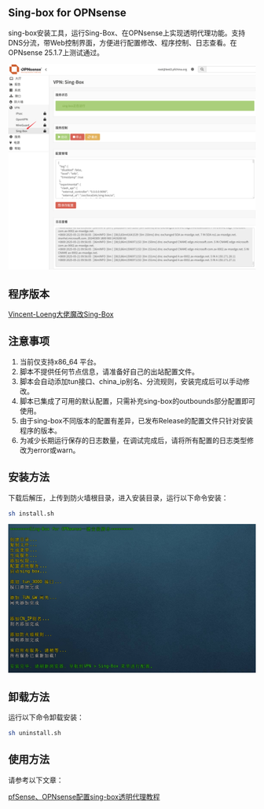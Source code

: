 ## Sing-box for OPNsense
sing-box安装工具，运行Sing-Box、在OPNsense上实现透明代理功能。支持DNS分流，带Web控制界面，方便进行配置修改、程序控制、日志查看。在OPNsense 25.1.7上测试通过。

![](images/proxy.png)

## 程序版本
[Vincent-Loeng大佬魔改Sing-Box](https://github.com/Vincent-Loeng/sing-box) 

## 注意事项
1. 当前仅支持x86_64 平台。
2. 脚本不提供任何节点信息，请准备好自己的出站配置文件。
3. 脚本会自动添加tun接口、china_ip别名、分流规则，安装完成后可以手动修改。
4. 脚本已集成了可用的默认配置，只需补充sing-box的outbounds部分配置即可使用。
5. 由于sing-box不同版本的配置有差异，已发布Release的配置文件只针对安装程序的版本。
6. 为减少长期运行保存的日志数量，在调试完成后，请将所有配置的日志类型修改为error或warn。

## 安装方法
下载后解压，上传到防火墙根目录，进入安装目录，运行以下命令安装：

```bash
sh install.sh
```
![](images/install.png)

## 卸载方法
运行以下命令卸载安装：

```bash
sh uninstall.sh
```
## 使用方法
请参考以下文章：

[pfSense、OPNsense配置sing-box透明代理教程](https://pfchina.org/?p=12933)
